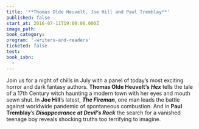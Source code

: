 ```yaml
---
title: '**Thomas Olde Heuvelt, Joe Hill and Paul Tremblay**'
published: false
start_at: 2016-07-11T19:00:00.000Z
image_path:
book_category:
program: '-writers-and-readers'
ticketed: false
test:
book_isbn:
  -
---
```



Join us for a night of chills in July with a panel of today’s most exciting horror and dark fantasy authors. **Thomas Olde Heuvelt’s** ***Hex*** tells the tale of a 17th Century witch haunting a modern town with her eyes and mouth sewn shut. In **Joe Hill**’s latest, ***The Fireman***, one man leads the battle against worldwide pandemic of spontaneous combustion. And in **Paul Tremblay**’s ***Disappearance at Devil’s Rock*** the search for a vanished teenage boy reveals shocking truths too terrifying to imagine.